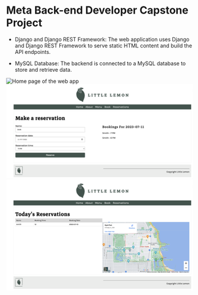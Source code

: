 # Meta Back-end Developer Capstone Project

- Django and Django REST Framework: The web application uses Django and Django REST Framework to serve static HTML content and build the API endpoints.

- MySQL Database: The backend is connected to a MySQL database to store and retrieve data.

![Home page of the web app](home.png)
![Booking](bb.png)
![Reservations of the day](aa.png)


